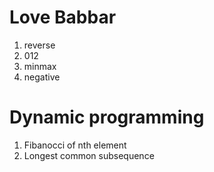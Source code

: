 # Love Babbar

1. reverse
2. 012
3. minmax
4. negative

# Dynamic programming
1. Fibanocci of nth element 
2. Longest common subsequence
